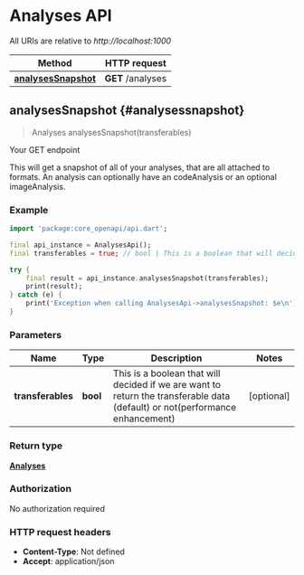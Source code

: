 # Analyses API

All URIs are relative to *http://localhost:1000*

Method | HTTP request
------------- | -------------
[**analysesSnapshot**](AnalysesApi#analysessnapshot) | **GET** /analyses


## **analysesSnapshot** {#analysessnapshot}
> Analyses analysesSnapshot(transferables)

Your GET endpoint

This will get a snapshot of all of your analyses, that are all attached to formats. An analysis can optionally have an codeAnalysis or an optional imageAnalysis.

### Example
```dart
import 'package:core_openapi/api.dart';

final api_instance = AnalysesApi();
final transferables = true; // bool | This is a boolean that will decided if we are want to return the transferable data (default) or not(performance enhancement)

try {
    final result = api_instance.analysesSnapshot(transferables);
    print(result);
} catch (e) {
    print('Exception when calling AnalysesApi->analysesSnapshot: $e\n');
}
```

### Parameters

Name | Type | Description  | Notes
------------- | ------------- | ------------- | -------------
 **transferables** | **bool**| This is a boolean that will decided if we are want to return the transferable data (default) or not(performance enhancement) | [optional] 

### Return type

[**Analyses**](../models/Analyses)

### Authorization

No authorization required

### HTTP request headers

 - **Content-Type**: Not defined
 - **Accept**: application/json



